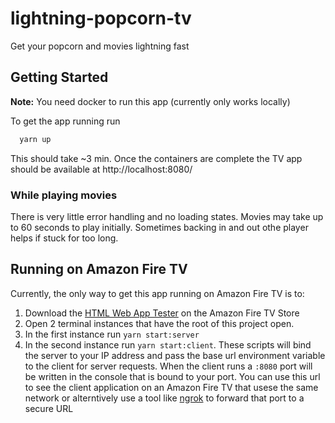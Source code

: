 # lightning-popcorn-tv
Get your popcorn and movies lightning fast

## Getting Started

**Note:** You need docker to run this app (currently only works locally)

To get the app running run 

```bash
  yarn up
```

This should take ~3 min. Once the containers are complete the TV app should be available at http://localhost:8080/

### While playing movies
There is very little error handling and no loading states. Movies may take up to 60 seconds to play initially. Sometimes backing in and out othe player helps if stuck for too long.


## Running on Amazon Fire TV

Currently, the only way to get this app running on Amazon Fire TV is to:
1. Download the [HTML Web App Tester](https://www.amazon.com/Amazon-Digital-Services-Inc-Tester/dp/B00DZ3I1W8) on the Amazon Fire TV Store
2. Open 2 terminal instances that have the root of this project open.
3. In the first instance run `yarn start:server`
4. In the second instance run `yarn start:client`. These scripts will bind the server to your IP address and pass the base url environment variable to the client for server requests. When the client runs a `:8080` port will be written in the console that is bound to your port. You can use this url to see the client application on an Amazon Fire TV that usese the same network or alterntively use a tool like [ngrok](https://ngrok.com/) to forward that port to a secure URL
